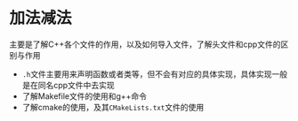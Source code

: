 # 加法减法

主要是了解C++各个文件的作用，以及如何导入文件，了解头文件和cpp文件的区别与作用

- `.h`文件主要用来声明函数或者类等，但不会有对应的具体实现，具体实现一般是在同名cpp文件中去实现
- 了解Makefile文件的使用和g++命令
- 了解cmake的使用，及其`CMakeLists.txt`文件的使用
